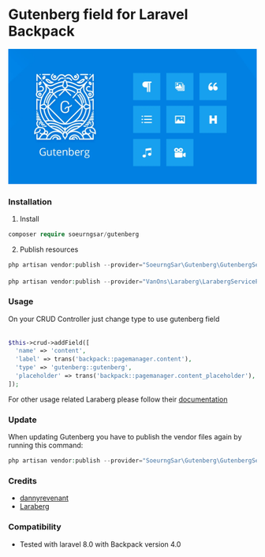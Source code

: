 # Gutenberg field for Laravel Backpack

![Gutenberg field for Laravel Backpack](screenshot/screenshot.png?raw=true)
### Installation
1. Install
```php
composer require soeurngsar/gutenberg
```
2. Publish resources
```php
php artisan vendor:publish --provider="SoeurngSar\Gutenberg\GutenbergServiceProvider"

php artisan vendor:publish --provider="VanOns\Laraberg\LarabergServiceProvider"
```


### Usage
On your CRUD Controller just change type to use gutenberg field
```php

$this->crud->addField([
  'name' => 'content',
  'label' => trans('backpack::pagemanager.content'),
  'type' => 'gutenberg::gutenberg',
  'placeholder' => trans('backpack::pagemanager.content_placeholder'),
]);
```

For other usage related Laraberg please follow their [documentation](https://github.com/VanOns/laraberg)

### Update 
When updating Gutenberg you have to publish the vendor files again by running this command:

```php
php artisan vendor:publish --provider="SoeurngSar\Gutenberg\GutenbergServiceProvider" --tag=views --force
```
### Credits

 * [dannyrevenant](https://github.com/dannyrevenant)
 * [Laraberg](https://github.com/VanOns/laraberg)

### Compatibility
* Tested with laravel 8.0 with Backpack version 4.0
